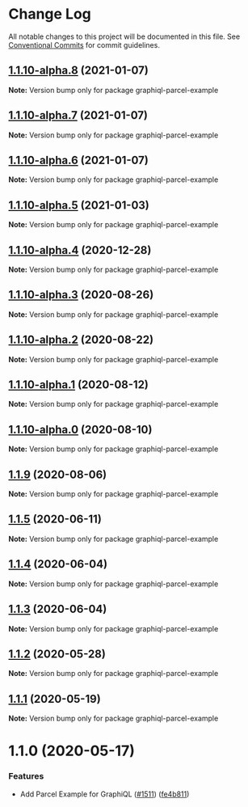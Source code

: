 # Change Log

All notable changes to this project will be documented in this file. See [Conventional Commits](https://conventionalcommits.org) for commit guidelines.

## [1.1.10-alpha.8](https://github.com/graphql/graphiql/compare/graphiql-parcel-example@1.1.10-alpha.7...graphiql-parcel-example@1.1.10-alpha.8) (2021-01-07)

**Note:** Version bump only for package graphiql-parcel-example

## [1.1.10-alpha.7](https://github.com/graphql/graphiql/compare/graphiql-parcel-example@1.1.10-alpha.6...graphiql-parcel-example@1.1.10-alpha.7) (2021-01-07)

**Note:** Version bump only for package graphiql-parcel-example

## [1.1.10-alpha.6](https://github.com/graphql/graphiql/compare/graphiql-parcel-example@1.1.10-alpha.5...graphiql-parcel-example@1.1.10-alpha.6) (2021-01-07)

**Note:** Version bump only for package graphiql-parcel-example

## [1.1.10-alpha.5](https://github.com/graphql/graphiql/compare/graphiql-parcel-example@1.1.10-alpha.4...graphiql-parcel-example@1.1.10-alpha.5) (2021-01-03)

**Note:** Version bump only for package graphiql-parcel-example

## [1.1.10-alpha.4](https://github.com/graphql/graphiql/compare/graphiql-parcel-example@1.1.10-alpha.3...graphiql-parcel-example@1.1.10-alpha.4) (2020-12-28)

**Note:** Version bump only for package graphiql-parcel-example

## [1.1.10-alpha.3](https://github.com/graphql/graphiql/compare/graphiql-parcel-example@1.1.10-alpha.2...graphiql-parcel-example@1.1.10-alpha.3) (2020-08-26)

**Note:** Version bump only for package graphiql-parcel-example

## [1.1.10-alpha.2](https://github.com/graphql/graphiql/compare/graphiql-parcel-example@1.1.10-alpha.1...graphiql-parcel-example@1.1.10-alpha.2) (2020-08-22)

**Note:** Version bump only for package graphiql-parcel-example

## [1.1.10-alpha.1](https://github.com/graphql/graphiql/compare/graphiql-parcel-example@1.1.10-alpha.0...graphiql-parcel-example@1.1.10-alpha.1) (2020-08-12)

**Note:** Version bump only for package graphiql-parcel-example

## [1.1.10-alpha.0](https://github.com/graphql/graphiql/compare/graphiql-parcel-example@1.1.9...graphiql-parcel-example@1.1.10-alpha.0) (2020-08-10)

**Note:** Version bump only for package graphiql-parcel-example

## [1.1.9](https://github.com/graphql/graphiql/compare/graphiql-parcel-example@1.1.5...graphiql-parcel-example@1.1.9) (2020-08-06)

**Note:** Version bump only for package graphiql-parcel-example

## [1.1.5](https://github.com/graphql/graphiql/compare/graphiql-parcel-example@1.1.4...graphiql-parcel-example@1.1.5) (2020-06-11)

**Note:** Version bump only for package graphiql-parcel-example

## [1.1.4](https://github.com/graphql/graphiql/compare/graphiql-parcel-example@1.1.3...graphiql-parcel-example@1.1.4) (2020-06-04)

**Note:** Version bump only for package graphiql-parcel-example

## [1.1.3](https://github.com/graphql/graphiql/compare/graphiql-parcel-example@1.1.2...graphiql-parcel-example@1.1.3) (2020-06-04)

**Note:** Version bump only for package graphiql-parcel-example

## [1.1.2](https://github.com/graphql/graphiql/compare/graphiql-parcel-example@1.1.1...graphiql-parcel-example@1.1.2) (2020-05-28)

**Note:** Version bump only for package graphiql-parcel-example

## [1.1.1](https://github.com/graphql/graphiql/compare/graphiql-parcel-example@1.1.0...graphiql-parcel-example@1.1.1) (2020-05-19)

**Note:** Version bump only for package graphiql-parcel-example

# 1.1.0 (2020-05-17)

### Features

- Add Parcel Example for GraphiQL ([#1511](https://github.com/graphql/graphiql/issues/1511)) ([fe4b811](https://github.com/graphql/graphiql/commit/fe4b811876838cabdf545a6034ad12bc33e044b2))
